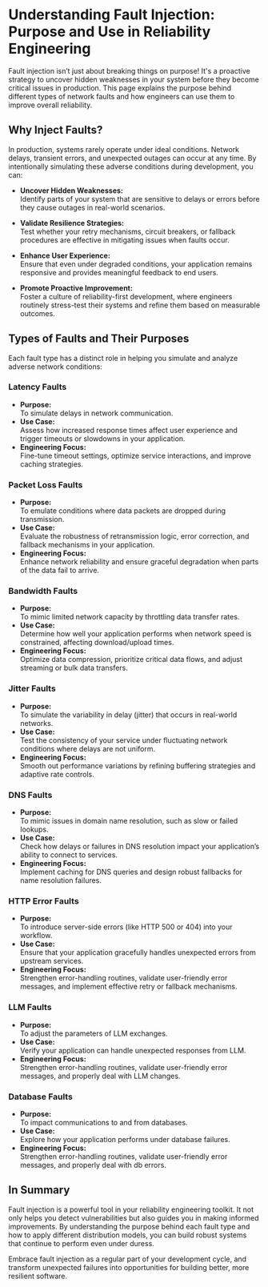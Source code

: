 # Understanding Fault Injection: Purpose and Use in Reliability Engineering

Fault injection isn’t just about breaking things on purpose! It's a proactive strategy to uncover hidden weaknesses in your system before they become critical issues in production. This page explains the purpose behind different types of network faults and how engineers can use them to improve overall reliability.

## Why Inject Faults?

In production, systems rarely operate under ideal conditions. Network delays, transient errors, and unexpected outages can occur at any time. By intentionally simulating these adverse conditions during development, you can:

- **Uncover Hidden Weaknesses:**  
  Identify parts of your system that are sensitive to delays or errors before they cause outages in real-world scenarios.

- **Validate Resilience Strategies:**  
  Test whether your retry mechanisms, circuit breakers, or fallback procedures are effective in mitigating issues when faults occur.

- **Enhance User Experience:**  
  Ensure that even under degraded conditions, your application remains responsive and provides meaningful feedback to end users.

- **Promote Proactive Improvement:**  
  Foster a culture of reliability-first development, where engineers routinely stress-test their systems and refine them based on measurable outcomes.

## Types of Faults and Their Purposes

Each fault type has a distinct role in helping you simulate and analyze adverse network conditions:

### Latency Faults
- **Purpose:**  
  To simulate delays in network communication.  
- **Use Case:**  
  Assess how increased response times affect user experience and trigger timeouts or slowdowns in your application.  
- **Engineering Focus:**  
  Fine-tune timeout settings, optimize service interactions, and improve caching strategies.

### Packet Loss Faults
- **Purpose:**  
  To emulate conditions where data packets are dropped during transmission.  
- **Use Case:**  
  Evaluate the robustness of retransmission logic, error correction, and fallback mechanisms in your application.  
- **Engineering Focus:**  
  Enhance network reliability and ensure graceful degradation when parts of the data fail to arrive.

### Bandwidth Faults
- **Purpose:**  
  To mimic limited network capacity by throttling data transfer rates.  
- **Use Case:**  
  Determine how well your application performs when network speed is constrained, affecting download/upload times.  
- **Engineering Focus:**  
  Optimize data compression, prioritize critical data flows, and adjust streaming or bulk data transfers.

### Jitter Faults
- **Purpose:**  
  To simulate the variability in delay (jitter) that occurs in real-world networks.  
- **Use Case:**  
  Test the consistency of your service under fluctuating network conditions where delays are not uniform.  
- **Engineering Focus:**  
  Smooth out performance variations by refining buffering strategies and adaptive rate controls.

### DNS Faults
- **Purpose:**  
  To mimic issues in domain name resolution, such as slow or failed lookups.  
- **Use Case:**  
  Check how delays or failures in DNS resolution impact your application’s ability to connect to services.  
- **Engineering Focus:**  
  Implement caching for DNS queries and design robust fallbacks for name resolution failures.

### HTTP Error Faults
- **Purpose:**  
  To introduce server-side errors (like HTTP 500 or 404) into your workflow.  
- **Use Case:**  
  Ensure that your application gracefully handles unexpected errors from upstream services.  
- **Engineering Focus:**  
  Strengthen error-handling routines, validate user-friendly error messages, and implement effective retry or fallback mechanisms.

### LLM Faults
- **Purpose:**  
  To adjust the parameters of LLM exchanges.
- **Use Case:**  
  Verify your application can handle unexpected responses from LLM.  
- **Engineering Focus:**  
  Strengthen error-handling routines, validate user-friendly error messages, and properly deal with LLM changes.

### Database Faults
- **Purpose:**  
  To impact communications to and from databases.
- **Use Case:**  
  Explore how your application performs under database failures.  
- **Engineering Focus:**  
  Strengthen error-handling routines, validate user-friendly error messages, and properly deal with db errors.

## In Summary

Fault injection is a powerful tool in your reliability engineering toolkit. It not only helps you detect vulnerabilities but also guides you in making informed improvements. By understanding the purpose behind each fault type and how to apply different distribution models, you can build robust systems that continue to perform even under duress.

Embrace fault injection as a regular part of your development cycle, and transform unexpected failures into opportunities for building better, more resilient software.
